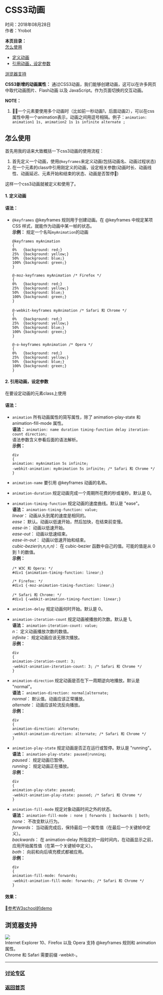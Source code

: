 # CSS3动画  
时间：2018年08月28日  
作者：Yrobot  

__本页目录：__   
[怎么使用](#id1)  
- [定义动画](#id11)
- [引用动画，设定参数](#id12)  

[浏览器支持](#id3)  

__CSS3新增的动画属性：__  通过CSS3动画，我们能够创建动画，这可以在许多网页中取代动画图片、Flash动画 以及 JavaScript。作为页面切换的交互动画。

__NOTE：__  
1. 一个元素要使用多个动画时（比如前一秒动画1，后面动画2），可以在css属性中用一个animation表示，动画之间用逗号相隔。例子：`animation: animation1 1s, animation2 1s 1s infinite alternate ;`

<a id='id1'></a>

## 怎么使用
首先用我的话来大致概括一下css3动画的使用流程：
1. 首先定义一个动画，使用`@keyframes`来定义动画(包括动画名、动画过程状态)
2. 在一个元素的class中引用刚定义的动画，设定相关参数(动画时长、动画线性、动画延迟、元素开始和结束的状态、动画是否暂停)    

这样一个css3动画就被定义和使用了。

<a href="" id="id11"></a>

#### 1. 定义动画  
#### __语法：__   
- `@keyframes`  @keyframes 规则用于创建动画。在 @keyframes 中规定某项 CSS 样式，就能作为动画中某一帧的状态。   
    __示例：__ 规定一个名叫``myAnimation``的动画   
    ```
    @keyframes myAnimation
    {
    0%   {background: red;}
    25%  {background: yellow;}
    50%  {background: blue;}
    100% {background: green;}
    }

    @-moz-keyframes myAnimation /* Firefox */
    {
    0%   {background: red;}
    25%  {background: yellow;}
    50%  {background: blue;}
    100% {background: green;}
    }

    @-webkit-keyframes myAnimation /* Safari 和 Chrome */
    {
    0%   {background: red;}
    25%  {background: yellow;}
    50%  {background: blue;}
    100% {background: green;}
    }

    @-o-keyframes myAnimation /* Opera */
    {
    0%   {background: red;}
    25%  {background: yellow;}
    50%  {background: blue;}
    100% {background: green;}
    }
    ```  

<a href="" id="id12"></a>

#### 2. 引用动画，设定参数  
在要设定动画的元素class上使用  
#### __语法：__   
- `animation`	所有动画属性的简写属性，除了 animation-play-state 和 animation-fill-mode 属性。  
    __语法：__ `animation: name duration timing-function delay iteration-count direction;`   
    语法参数含义参看后面的语法解析。   
    __示例：__ 
    ```
    div
    {
    animation: myAnimation 5s infinite;
    -webkit-animation: myAnimation 5s infinite; /* Safari 和 Chrome */
    }
    ```   
- `animation-name`	要引用 @keyframes 动画的名称。  
    
- `animation-duration`	规定动画完成一个周期所花费的秒或毫秒。默认是 0。
     
- `animation-timing-function`	规定动画的速度曲线。默认是 "ease"。  
    __语法：__ `animation-timing-function: value;`     
    _linear_：	动画从头到尾的速度是相同的。  
    _ease_：	默认。动画以低速开始，然后加快，在结束前变慢。  
    _ease-in_：	动画以低速开始。  
    _ease-out_：	动画以低速结束。  
    _ease-in-out_：	动画以低速开始和结束。  
    _cubic-bezier(n,n,n,n)_： 在 cubic-bezier 函数中自己的值。可能的值是从 0 到 1 的数值。   
    __示例：__   
    ```
    /* W3C 和 Opera: */
    #div1 {animation-timing-function: linear;}

    /* Firefox: */
    #div1 {-moz-animation-timing-function: linear;}

    /* Safari 和 Chrome: */
    #div1 {-webkit-animation-timing-function: linear;}
    ```
- `animation-delay`	规定动画何时开始。默认是 0。  
  
- `animation-iteration-count`	规定动画被播放的次数。默认是 1。    
    __语法：__ `animation-iteration-count: value;`       
    _n_：	 定义动画播放次数的数值。  
    _infinite_：	规定动画应该无限次播放。    
    __示例：__   
    ```
    div
    {
    animation-iteration-count: 3;
    -webkit-animation-iteration-count: 3; /* Safari 和 Chrome */
    }
    ```
- `animation-direction`	规定动画是否在下一周期逆向地播放。默认是 "normal"。  
    __语法：__ `animation-direction: normal|alternate;`       
    _normal_：	默认值。动画应该正常播放。  
    _alternate_：	动画应该轮流反向播放。      
    __示例：__   
    ```
    div
    {
    animation-direction: alternate;
    -webkit-animation-direction: alternate; /* Safari 和 Chrome */
    }
    ```
- `animation-play-state`	规定动画是否正在运行或暂停。默认是 "running"。  
   __语法：__ `animation-play-state: paused|running;`       
    _paused_： 规定动画已暂停。  
    _running_：	规定动画正在播放。       
    __示例：__   
    ```
    div
    {
    animation-play-state: paused;
    -webkit-animation-play-state: paused; /* Safari 和 Chrome */
    }
    ```
- `animation-fill-mode`	规定对象动画时间之外的状态。     
   __语法：__ `animation-fill-mode : none | forwards | backwards | both;`       
    _none_： 不改变默认行为。   
    _forwards_： 当动画完成后，保持最后一个属性值（在最后一个关键帧中定义）。  
    _backwards_： 在 animation-delay 所指定的一段时间内，在动画显示之前，应用开始属性值（在第一个关键帧中定义）。  
    _both_： 向前和向后填充模式都被应用。         
    __示例：__   
    ```
    div
    {
    animation-fill-mode: forwards;
    -webkit-animation-fill-mode: forwards; /* Safari 和 Chrome */
    }
    ``` 

#### __效果：__
[参考W3school的demo](http://www.w3school.com.cn/tiy/t.asp?f=css3_animation4)

<a href="" id="id3"></a>

## 浏览器支持
![](https://ws2.sinaimg.cn/large/0069RVTdgy1fupd51aiv4j30u209k76w.jpg)  
Internet Explorer 10、Firefox 以及 Opera 支持 @keyframes 规则和 animation 属性。  
Chrome 和 Safari 需要前缀 -webkit-。

--- 
### [讨论专区](https://github.com/Yrobot/Yrobot-FrontEnd-Blog/issues/1)  
### [返回首页](../../README.md)
